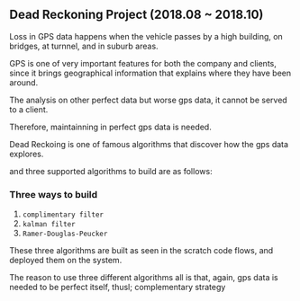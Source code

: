 ## Dead Reckoning Project (2018.08 ~ 2018.10)
Loss in GPS data happens when the vehicle passes by a high building, on bridges, at turnnel, and in suburb areas. 

GPS is one of very important features for both the company and clients, since it brings geographical information that explains where they have been around.

The analysis on other perfect data but worse gps data, it cannot be served to a client.

Therefore, maintainning in perfect gps data is needed.



Dead Reckoing is one of famous algorithms that discover how the gps data explores.

and three supported algorithms to build are as follows:

### Three ways to build
1. `complimentary filter`
2. `kalman filter`
3. `Ramer-Douglas-Peucker`

These three algorithms are built as seen in the scratch code flows, and deployed them on the system.

The reason to use three different algorithms all is that, again, gps data is needed to be perfect itself, thusl; complementary strategy
